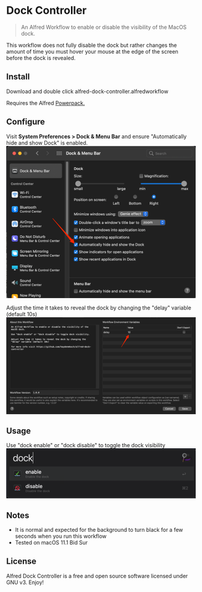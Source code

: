 # Dock Controller

> An Alfred Workflow to enable or disable the visibility of the MacOS dock.

This workflow does not fully disable the dock but rather changes the amount of time you must hover your mouse at the edge of the screen before the dock is revealed.

## Install

Download and double click alfred-dock-controller.alfredworkflow

Requires the Alfred [Powerpack.](https://www.alfredapp.com/powerpack/)

## Configure

Visit **System Preferences > Dock & Menu Bar** and ensure "Automatically hide and show Dock" is enabled.
![](images/dock-settings.png)

Adjust the time it takes to reveal the dock by changing the "delay" variable (default 10s)
![](images/workflow-settings.png)

## Usage

Use "dock enable" or "dock disable" to toggle the dock visibility
![](images/dock-coontroller-alfred-view.png)

## Notes

- It is normal and expected for the background to turn black for a few seconds when you run this workflow
- Tested on macOS 11.1 Bid Sur

## License

Alfred Dock Controller is a free and open source software licensed under GNU v3. Enjoy!
